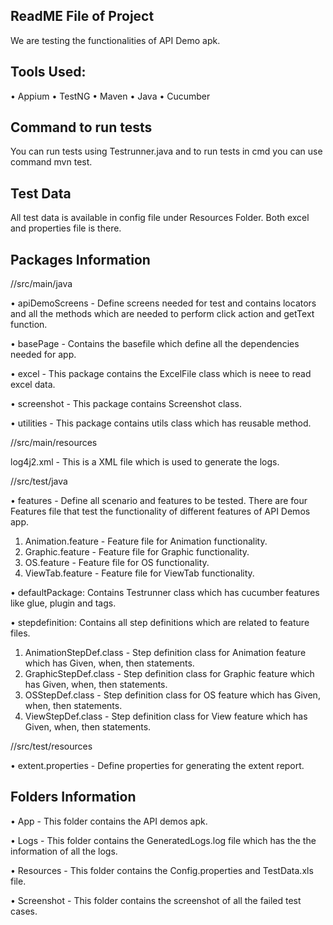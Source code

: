 ## ReadME File of Project ##
We are testing the functionalities of API Demo apk.

## Tools Used: ##
• Appium
• TestNG
• Maven
• Java
• Cucumber

## Command to run tests ##
You can run tests using Testrunner.java and to run tests in cmd you can use command mvn test.

## Test Data ##
All test data is available in config file under Resources Folder. Both excel and properties file is there.

## Packages Information ##

//src/main/java

• apiDemoScreens - Define screens needed for test and contains locators and all the methods which are needed to perform click
action and getText function.

• basePage - Contains the basefile which define all the dependencies needed for app.

• excel - This package contains the ExcelFile class which is neee to read excel data.

• screenshot - This package contains Screenshot class.

• utilities - This package contains utils class which has reusable method.

//src/main/resources

log4j2.xml - This is a XML file which is used to generate the logs.

//src/test/java

• features - Define all scenario and features to be tested. There are four Features file that test the functionality of different 
features of API Demos app.
  1. Animation.feature - Feature file for Animation functionality.
  2. Graphic.feature - Feature file for Graphic functionality.
  3. OS.feature - Feature file for OS functionality.
  4. ViewTab.feature - Feature file for ViewTab functionality.

• defaultPackage: Contains Testrunner class which has cucumber features like glue, plugin and tags.

• stepdefinition: Contains all step definitions which are related to feature files.
  1. AnimationStepDef.class - Step definition class for Animation feature which has Given, when, then statements.
  2. GraphicStepDef.class - Step definition class for Graphic feature which has Given, when, then statements.
  3. OSStepDef.class - Step definition class for OS feature which has Given, when, then statements.
  4. ViewStepDef.class - Step definition class for View feature which has Given, when, then statements.
  
//src/test/resources

• extent.properties - Define properties for generating the extent report.  

## Folders Information ##

• App - This folder contains the API demos apk.

• Logs - This folder contains the GeneratedLogs.log file which has the the information of all the logs.

• Resources - This folder contains the Config.properties and TestData.xls file.

• Screenshot - This folder contains the screenshot of all the failed test cases.










